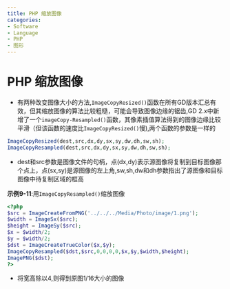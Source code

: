 ```yaml
---
title: PHP 缩放图像
categories:
- Software
- Language
- PHP
- 图形
---
```

# PHP 缩放图像

- 有两种改变图像大小的方法,`ImageCopyResized()`函数在所有GD版本汇总有效，但其缩放图像的算法比较粗糙，可能会导致图像边缘的锯齿,GD 2.x中新增了一个`imageCopy-Resampled()`函数，其像素插值算法得到的图像边缘比较平滑（但该函数的速度比`ImageCopyResized()`慢),两个函数的参数是一样的

```php
ImageCopyResized(dest,src,dx,dy,sx,sy,dw,dh,sw,sh);
ImageCopyResampled(dest,src,dx,dy,sx,sy,dw,dh,sw,sh);
```

- dest和src参数是图像文件的句柄，点(dx,dy)表示源图像将复制到目标图像那个点上，点(sx,sy)是源图像的左上角,sw,sh,dw和dh参数指出了源图像和目标图像中待复制区域的框高

**示例9-11**:用`ImageCopyResampled()`缩放图像

```php
<?php
$src = ImageCreateFromPNG('../../../Media/Photo/image/1.png');
$width = ImageSx($src);
$height = ImageSy($src);
$x = $width/2;
$y = $width/2;
$dst = ImageCreateTrueColor($x,$y);
ImageCopyResampled($dst,$src,0,0,0,0,$x,$y,$width,$height);
ImagePNG($dst);
?>
```

- 将宽高除以4,则得到原图1/16大小的图像

